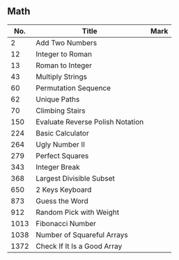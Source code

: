## Math
| No.  | Title                            | Mark |
|------|----------------------------------|------|
| 2    | Add Two Numbers                  |      |
| 12   | Integer to Roman                 |      |
| 13   | Roman to Integer                 |      |
| 43   | Multiply Strings                 |      |
| 60   | Permutation Sequence             |      |
| 62   | Unique Paths                     |      |
| 70   | Climbing Stairs                  |      |
| 150  | Evaluate Reverse Polish Notation |      |
| 224  | Basic Calculator                 |      |
| 264  | Ugly Number II                   |      |
| 279  | Perfect Squares                  |      |
| 343  | Integer Break                    |      |
| 368  | Largest Divisible Subset         |      |
| 650  | 2 Keys Keyboard                  |      |
| 873  | Guess the Word                   |      |
| 912  | Random Pick with Weight          |      |
| 1013 | Fibonacci Number                 |      |
| 1038 | Number of Squareful Arrays       |      |
| 1372 | Check If It Is a Good Array      |      |

